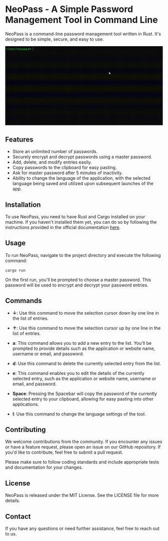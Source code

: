 # NeoPass - A Simple Password Management Tool in Command Line

NeoPass is a command-line password management tool written in Rust. It's designed to be simple, secure, and easy to use.

![NeoPass](/docs/neopass.gif)

## Features

- Store an unlimited number of passwords.
- Securely encrypt and decrypt passwords using a master password.
- Add, delete, and modify entries easily.
- Copy passwords to the clipboard for easy pasting.
- Ask for master password after 5 minutes of inactivity.
- Ability to change the language of the application, with the selected language being saved and utilized upon subsequent launches of the app.

## Installation

To use NeoPass, you need to have Rust and Cargo installed on your machine. If you haven't installed them yet, you can do so by following the instructions provided in the official documentation [here](https://doc.rust-lang.org/cargo/getting-started/installation.html).

## Usage

To run NeoPass, navigate to the project directory and execute the following command:

```
cargo run
```

On the first run, you'll be prompted to choose a master password. This password will be used to encrypt and decrypt your password entries.

## Commands

- **↓**: Use this command to move the selection cursor down by one line in the list of entries.

- **↑**: Use this command to move the selection cursor up by one line in the list of entries.

- **a**: This command allows you to add a new entry to the list. You'll be prompted to provide details such as the application or website name, username or email, and password.

- **d**: Use this command to delete the currently selected entry from the list.

- **e**: This command enables you to edit the details of the currently selected entry, such as the application or website name, username or email, and password.

- **Space**: Pressing the Spacebar will copy the password of the currently selected entry to your clipboard, allowing for easy pasting into other applications.

- **l**: Use this command to change the language settings of the tool.

## Contributing

We welcome contributions from the community. If you encounter any issues or have a feature request, please open an issue on our GitHub repository. If you'd like to contribute, feel free to submit a pull request.

Please make sure to follow coding standards and include appropriate tests and documentation for your changes.

## License

NeoPass is released under the MIT License. See the LICENSE file for more details.

## Contact

If you have any questions or need further assistance, feel free to reach out to us.
